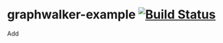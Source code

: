 graphwalker-example [![Build Status](https://travis-ci.org/GraphWalker/graphwalker-example.svg?branch=master)](https://travis-ci.org/GraphWalker/graphwalker-example)
===================
Add 